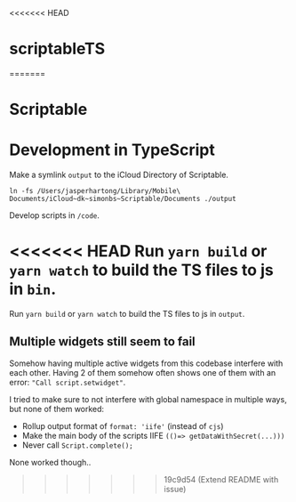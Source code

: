 <<<<<<< HEAD
# scriptableTS
=======
# Scriptable

# Development in TypeScript

Make a symlink `output` to the iCloud Directory of Scriptable.

```
ln -fs /Users/jasperhartong/Library/Mobile\ Documents/iCloud~dk~simonbs~Scriptable/Documents ./output
```

Develop scripts in `/code`.

<<<<<<< HEAD
Run `yarn build` or `yarn watch` to build the TS files to js in `bin`.
=======
Run `yarn build` or `yarn watch` to build the TS files to js in `output`.


## Multiple widgets still seem to fail

Somehow having multiple active widgets from this codebase interfere with each other. Having 2 of them somehow often shows one of them with an error: `"Call script.setwidget"`.

I tried to make sure to not interfere with global namespace in multiple ways, but none of them worked:

* Rollup output format of `format: 'iife'`  (instead of `cjs`)
* Make the main body of the scripts IIFE `(()=> getDataWithSecret(...)))`
* Never call `Script.complete();`

None worked though..
>>>>>>> 19c9d54 (Extend README with issue)
